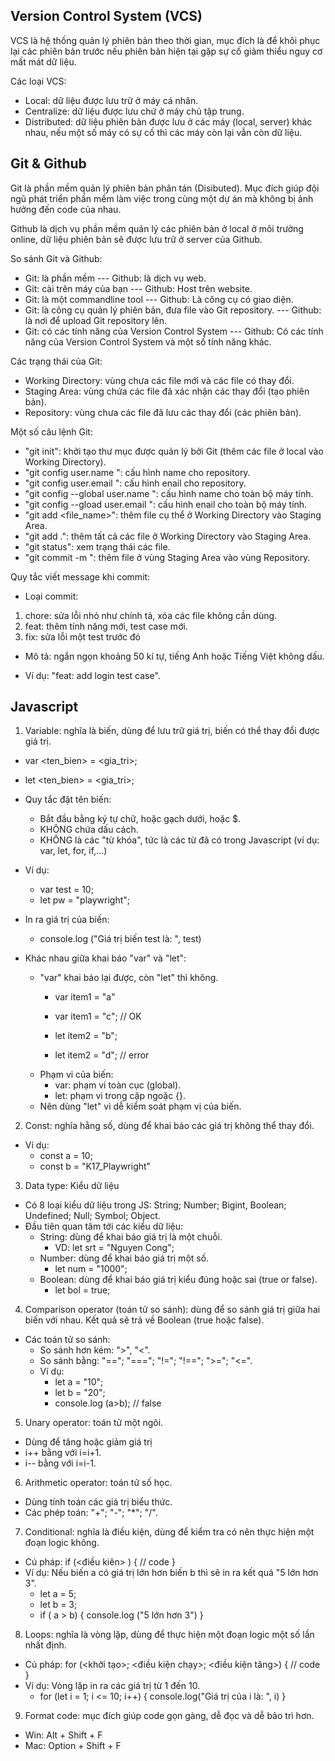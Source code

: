 ## Version Control System (VCS)
VCS là hệ thống quản lý phiên bản theo thời gian, mục đích là để khôi phục lại các phiên bản trước nếu phiên bản hiện tại gặp sự cố giảm thiểu nguy cơ mất mát dữ liệu.
 
Các loại VCS:
 - Local: dữ liệu được lưu trữ ở máy cá nhân.
 - Centralize: dữ liệu được lưu chứ ở máy chủ tập trung.
 - Distributed: dữ liệu phiên bản được lưu ở các máy (local, server) khác nhau, nếu một số máy có sự cố thì các máy còn lại vẫn còn dữ liệu.

 ## Git & Github
Git là phần mềm quản lý phiên bản phân tán (Disibuted). Mục đích giúp đội ngũ phát triển phần mềm làm việc trong cùng một dự án mà không bị ảnh hưởng đến code của nhau.

Github là dịch vụ phần mềm quản lý các phiên bản ở local ở môi trường online, dữ liệu phiên bản sẽ được lưu trữ ở server của Github.

So sánh Git và Github:

- Git: là phần mềm --- Github: là dịch vụ web.
- Git: cài trên máy của bạn --- Github: Host trên website.
- Git: là một commandline tool --- Github: Là công cụ có giao diện.
- Git: là công cụ quản lý phiên bản, đưa file vào Git repository. --- Github: là nơi để upload Git repository
 lên.
 - Git: có các tính năng của Version
Control System --- Github: Có các tính năng của Version
Control System và một số tính năng khác.

Các trạng thái của Git:
- Working Directory: vùng chưa các file mới và các file có thay đổi.
- Staging Area: vùng chứa các file đã xác nhận các thay đổi (tạo phiên bản).
- Repository: vùng chưa các file đã lưu các thay đổi (các phiên bản).

Một số câu lệnh Git:

- "git init": khởi tạo thư mục được quản lý bởi Git (thêm các file ở local vào Working Directory).
- "git config user.name <name>": cấu hình name cho repository.
- "git config user.email <email>": cấu hình enail cho repository.
- "git config --global user.name <name>": cấu hình name cho toàn bộ máy tính.
- "git config --gload user.email <email>": cấu hình enail cho toàn bộ máy tính.
- "git add <file_name>": thêm file cụ thể ở Working Directory vào Staging Area.
- "git add .": thêm tất cả các file ở Working Directory vào Staging Area.
- "git status": xem trạng thái các file.
- "git commit -m <message>": thêm file ở vùng Staging Area vào vùng Repository.

Quy tắc viết message khi commit:
- Loại commit:
1. chore: sửa lỗi nhỏ như chính tả, xóa các file không cần dùng.
2. feat: thêm tính năng mới, test case mới.
3. fix: sửa lỗi một test trước đó
- Mô tả: ngắn ngọn khoảng 50 kí tự, tiếng Anh hoặc Tiếng Việt không dấu.

- Ví dụ: "feat: add login test case".

## Javascript

1. Variable: nghĩa là biến, dùng để lưu trữ giá trị, biến có thể thay đổi được giá trị.
- var <ten_bien> = <gia_tri>;
- let <ten_bien> = <gia_tri>;
- Quy tắc đặt tên biến: 
    - Bắt đầu bằng ký tự chữ, hoặc gạch dưới, hoặc $.
    - KHÔNG chứa dấu cách.
    - KHÔNG là các "từ khóa", tức là các từ đã có trong Javascript (ví dụ: var, let, for, if,...)

- Ví dụ:
    - var test = 10;
    - let pw = "playwright";

- In ra giá trị của biến:
    - console.log ("Giá trị biến test là: ", test)

- Khác nhau giữa khai báo "var" và "let":
    - "var" khai báo lại được, còn "let" thì không.
        - var item1 = "a"
        - var item1 = "c"; // OK  

        - let item2 = "b";
        - let item2 = "d"; // error
    - Phạm vi của biến:
        - var: phạm vi toàn cục (global).
        - let: phạm vi trong cặp ngoặc {}.
    - Nên dùng "let" vì dễ kiểm soát phạm vị của biến.

2. Const: nghĩa hằng số, dùng để khai báo các giá trị không thể thay đổi.
- Ví dụ: 
    - const a = 10;
    - const b = "K17_Playwright"

3. Data type: Kiểu dữ liệu
- Có 8 loại kiểu dữ liệu trong JS: String; Number; Bigint, Boolean; Undefined; Null; Symbol; Object.
- Đầu tiên quan tâm tới các kiểu dữ liệu:
    - String: dùng để khai báo giá trị là một chuỗi.
        - VD: let srt = "Nguyen Cong";
    - Number: dùng để khai báo giá trị một số.
        - let num = "1000";
    - Boolean: dùng để khai báo giá trị kiểu đúng hoặc sai (true or false).
        - let bol = true;

4. Comparison operator (toán tử so sánh): dùng để so sánh giá trị giữa hai biến với nhau. Kết quả sẽ trả về Boolean (true hoặc false).
- Các toán tử so sánh:
    - So sánh hơn kém: ">", "<".
    - So sánh bằng: "=="; "==="; "!="; "!=="; ">="; "<=".
    - Ví dụ:
        - let a = "10";
        - let b = "20";
        - console.log (a>b); // false

5. Unary operator: toán tử một ngôi.
- Dùng để tăng hoặc giảm giá trị
- i++ bằng với i=i+1.
- i-- bằng với i=i-1.

6. Arithmetic operator: toán tử số học.
- Dùng tính toán các giá trị biểu thức.
- Các phép toán: "+";  "-"; "*"; "/".

7. Conditional: nghĩa là điều kiện, dùng để kiểm tra có nên thực hiện một đoạn logic không.
- Cú pháp: if (<điều kiên> ) { // code }
- Ví dụ: Nếu biến a có giá trị lớn hơn biến b thì sẽ in ra kết quả "5 lớn hơn 3".
    - let a = 5;
    - let b = 3;
    - if ( a > b) {
        console.log ("5 lớn hơn 3")
      }

8. Loops: nghĩa là vòng lặp, dùng để thực hiện một đoạn logic một số lần nhất định.
- Cú pháp: for (<khởi tạo>; <điều kiện chạy>; <điều kiện tăng>) { // code }
- Ví dụ: Vòng lặp in ra các giá trị từ 1 đến 10.
    - for (let i = 1; i <= 10; i++) {
        console.log("Giá trị của i là: ", i)
      }

9. Format code: mục đích giúp code gọn gàng, dễ đọc và dễ bảo trì hơn.
- Win: Alt + Shift + F
- Mac: Option + Shift + F




    





